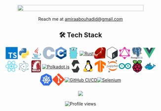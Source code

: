 <p align="center">
<img src='https://media2.giphy.com/media/v1.Y2lkPTc5MGI3NjExN3BlM3kwMjBhbmZuYzk2ampucGhmeGpldjRmYmlnMTdhdm9uM3hnMyZlcD12MV9pbnRlcm5hbF9naWZfYnlfaWQmY3Q9Zw/mFY3xLtfOYsfQIyw2q/giphy.gif' width='90%' height= '50%'>
</p>


<p align="center">Reach me at <a href="mailto:amiraabouhadid@gmail.com">amiraabouhadid@gmail.com</a></p>

<h2 align="center">🛠 Tech Stack</h2>
<div style="display: flex; justify-content: center; align-items: center; flex-wrap: wrap;" height="100">
 <!-- Languages -->  
  <a href="https://www.typescriptlang.org" target="_blank" rel="nofollow">  
    <img src="https://raw.githubusercontent.com/devicons/devicon/master/icons/typescript/typescript-original.svg" alt="TypeScript"  height="40">  
  </a>  
  <a href="https://www.python.org/" target="_blank" rel="nofollow">  
    <img src="https://raw.githubusercontent.com/devicons/devicon/master/icons/python/python-original.svg" alt="Python"  height="40">  
  </a>  
  <a href="https://www.java.com/" target="_blank" rel="nofollow">  
    <img src="https://raw.githubusercontent.com/devicons/devicon/master/icons/java/java-original.svg" alt="Java"  height="40">  
  </a>  
  <a href="https://isocpp.org" target="_blank" rel="nofollow">  
    <img src="https://raw.githubusercontent.com/devicons/devicon/master/icons/c/c-original.svg" alt="C"  height="40">  
  </a>  
  <a href="https://isocpp.org" target="_blank" rel="nofollow">  
    <img src="https://raw.githubusercontent.com/devicons/devicon/master/icons/cplusplus/cplusplus-original.svg" alt="C++"  height="40">  
  </a>  
  <a href="https://golang.org" target="_blank" rel="nofollow">  
    <img src="https://raw.githubusercontent.com/devicons/devicon/master/icons/go/go-original.svg" alt="Golang"  height="40">  
  </a>  
 <a href="https://www.rust-lang.org" target="_blank" rel="nofollow">
  <img src="https://www.rust-lang.org/logos/rust-logo-128x128.png" alt="Rust"  height="40">
</a>
  <a href="https://ruby-lang.org" target="_blank" rel="nofollow">  
    <img src="https://raw.githubusercontent.com/devicons/devicon/master/icons/ruby/ruby-original.svg" alt="Ruby"  height="40">  
  </a>  
  <a href="https://www.gnu.org/software/bash/" target="_blank" rel="nofollow">  
    <img src="https://raw.githubusercontent.com/devicons/devicon/master/icons/bash/bash-original.svg" alt="Shell"  height="40">  
  </a>  
  <a href="https://graphql.org" target="_blank" rel="nofollow">  
    <img src="https://raw.githubusercontent.com/devicons/devicon/master/icons/graphql/graphql-plain.svg" alt="GraphQL"  height="40">  
  </a>  


  <a href="https://www.postgresql.org" target="_blank" rel="nofollow">
    <img src="https://raw.githubusercontent.com/devicons/devicon/master/icons/postgresql/postgresql-original-wordmark.svg" alt="postgresql"  height="40">
  </a>
 
  <!----->

 




<!-- Frameworks & Platforms -->
  <a href="https://vuejs.org" target="_blank" rel="nofollow">
    <img src="https://raw.githubusercontent.com/devicons/devicon/master/icons/vuejs/vuejs-original.svg" alt="Vue.js"  height="40">
  </a>
  <a href="https://reactjs.org" target="_blank" rel="nofollow">
    <img src="https://raw.githubusercontent.com/devicons/devicon/master/icons/react/react-original.svg" alt="React"  height="40">
  </a>
  <a href="https://www.electronjs.org" target="_blank" rel="nofollow">
    <img src="https://raw.githubusercontent.com/devicons/devicon/master/icons/electron/electron-original.svg" alt="Electron"  height="40">
  </a>
  <a href="https://rubyonrails.org" target="_blank" rel="nofollow">
    <img src="https://raw.githubusercontent.com/devicons/devicon/master/icons/rails/rails-original-wordmark.svg" alt="Rails"  height="40">
  </a>
  <a href="https://polkadot.js.org/" target="_blank" rel="nofollow">
    <img src="https://avatars.githubusercontent.com/u/47703121?s=200&v=4" alt="Polkadot.js"  height="40">
  </a>
  <a href="https://ethereum.org/developers/#solidity" target="_blank" rel="nofollow">
    <img src="https://raw.githubusercontent.com/devicons/devicon/refs/heads/master/icons/solidity/solidity-plain.svg" alt="Solidity"  height="40">
  </a>
    <a href="https://www.linux.org/" target="_blank" rel="nofollow">
    <img src="https://raw.githubusercontent.com/devicons/devicon/master/icons/linux/linux-original.svg" alt="linux"  height="40">
  </a>
 
  <a href="https://www.tensorflow.org/" target="_blank" rel="nofollow">
    <img src="https://raw.githubusercontent.com/devicons/devicon/master/icons/tensorflow/tensorflow-original.svg" alt="tensorflow"  height="40">
  </a>

  <a href="https://jupyter.org/" target="_blank" rel="nofollow">
    <img src="https://raw.githubusercontent.com/devicons/devicon/master/icons/jupyter/jupyter-original-wordmark.svg" alt="jupyter"  height="40">
  </a>

<!-- Arduino -->
<a href="https://www.arduino.cc" target="_blank" rel="nofollow">
  <img src="https://raw.githubusercontent.com/devicons/devicon/master/icons/arduino/arduino-original.svg" alt="Arduino"  height="40">
</a>

<!-- Raspberry Pi -->
<a href="https://www.raspberrypi.org" target="_blank" rel="nofollow">
  <img src="https://raw.githubusercontent.com/devicons/devicon/master/icons/raspberrypi/raspberrypi-original.svg" alt="Raspberry Pi"  height="40">
</a>
<!-- Tools & Methods -->
  <a href="https://www.docker.com/" target="_blank" rel="nofollow">
    <img src="https://raw.githubusercontent.com/devicons/devicon/master/icons/docker/docker-original.svg" alt="Docker"  height="40">
  </a>
  <a href="https://kubernetes.io/" target="_blank" rel="nofollow">
    <img src="https://raw.githubusercontent.com/devicons/devicon/master/icons/kubernetes/kubernetes-original.svg" alt="Kubernetes"  height="40">
  </a>
  <a href="https://git-scm.com/" target="_blank" rel="nofollow">
    <img src="https://raw.githubusercontent.com/devicons/devicon/master/icons/git/git-original.svg" alt="Git"  height="40">
  </a>
  <a href="https://github.com/features/actions" target="_blank" rel="nofollow">
    <img src="https://github.githubassets.com/images/modules/logos_page/GitHub-Mark.png" alt="GitHub CI/CD"  height="40">
  </a>
  <a href="https://selenium.dev/" target="_blank" rel="nofollow">
    <img src="https://github.com/SeleniumHQ/selenium/raw/trunk/common/images/selenium_logo_mark_green.svg" alt="Selenium"  height="40">
  </a>

  

</div>

<p align="center">
  <a href="https://github.com/amiraabouhadid" target="_blank">
    <img height="180em" src="https://github-readme-stats-eight-theta.vercel.app/api?username=amiraabouhadid&show_icons=true&theme=dark&include_all_commits=true&count_private=true"/>
  
  </a>
</p>

<p align="center">
  <img src="https://komarev.com/ghpvc/?username=amiraabouhadid&label=Profile%20views&color=0e75b6&style=flat&theme=dark" alt="Profile views" />
</p>
